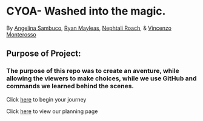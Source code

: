 # CYOA- Washed into the magic.

By [Angelina Sambuco](https://github.com/angelinas8744), [Ryan Mayleas](https://github.com/ryanm6355), [Nephtali Roach](https://github.com/nephtalir6155), & [Vincenzo Monterosso](https://github.com/vincenzom6456)
## Purpose of Project:
### The purpose of this repo was to create an aventure, while allowing the viewers to make choices, while we use GitHub and commands we learned behind the scenes.

Click [here](begin.md) to begin your journey

Click [here](https://docs.google.com/drawings/d/1iEar4gxZzAzZ9D-D667xZ8OKfr6guzmpiUJzQjbF9Ys/edit?usp=sharing) to view our planning page
